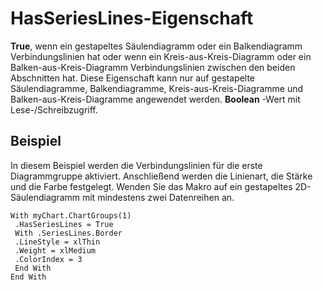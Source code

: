 
# HasSeriesLines-Eigenschaft

 **True**, wenn ein gestapeltes Säulendiagramm oder ein Balkendiagramm Verbindungslinien hat oder wenn ein Kreis-aus-Kreis-Diagramm oder ein Balken-aus-Kreis-Diagramm Verbindungslinien zwischen den beiden Abschnitten hat. Diese Eigenschaft kann nur auf gestapelte Säulendiagramme, Balkendiagramme, Kreis-aus-Kreis-Diagramme und Balken-aus-Kreis-Diagramme angewendet werden. **Boolean** -Wert mit Lese-/Schreibzugriff.


## Beispiel

In diesem Beispiel werden die Verbindungslinien für die erste Diagrammgruppe aktiviert. Anschließend werden die Linienart, die Stärke und die Farbe festgelegt. Wenden Sie das Makro auf ein gestapeltes 2D-Säulendiagramm mit mindestens zwei Datenreihen an.


```
With myChart.ChartGroups(1) 
 .HasSeriesLines = True 
 With .SeriesLines.Border 
 .LineStyle = xlThin 
 .Weight = xlMedium 
 .ColorIndex = 3 
 End With 
End With
```

